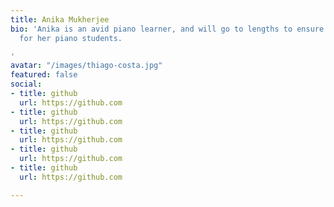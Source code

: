 ```yaml
---
title: Anika Mukherjee
bio: 'Anika is an avid piano learner, and will go to lengths to ensure a quality education
  for her piano students.

'
avatar: "/images/thiago-costa.jpg"
featured: false
social:
- title: github
  url: https://github.com
- title: github
  url: https://github.com
- title: github
  url: https://github.com
- title: github
  url: https://github.com
- title: github
  url: https://github.com

---
```

